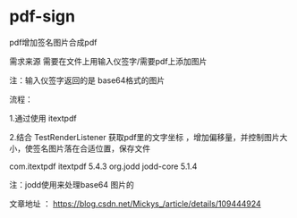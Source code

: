 # pdf-sign
pdf增加签名图片合成pdf


需求来源  需要在文件上用输入仪签字/需要pdf上添加图片

注：输入仪签字返回的是 base64格式的图片

流程：

1.通过使用 itextpdf

2.结合 TestRenderListener 获取pdf里的文字坐标 ，增加偏移量，并控制图片大小，使签名图片落在合适位置，保存文件

 

 

<dependency>
    <groupId>com.itextpdf</groupId>
    <artifactId>itextpdf</artifactId>
    <version>5.4.3</version>
</dependency>
<dependency>
    <groupId>org.jodd</groupId>
    <artifactId>jodd-core</artifactId>
    <version>5.1.4</version>
</dependency>
 

注：jodd使用来处理base64 图片的

文章地址 ： https://blog.csdn.net/Mickys_/article/details/109444924
